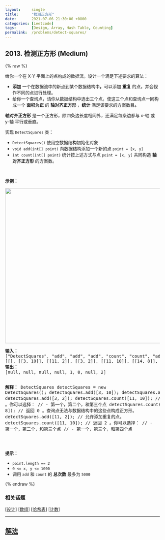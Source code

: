 ```yaml
---
layout:     single
title:      "检测正方形"
date:       2021-07-06 21:30:00 +0800
categories: [Leetcode]
tags:       [Design, Array, Hash Table, Counting]
permalink:  /problems/detect-squares/
---
```


## 2013. 检测正方形 (Medium)

{% raw %}

<p>给你一个在 X-Y 平面上的点构成的数据流。设计一个满足下述要求的算法：</p>

<ul>
	<li><strong>添加</strong> 一个在数据流中的新点到某个数据结构中<strong>。</strong>可以添加 <strong>重复</strong> 的点，并会视作不同的点进行处理。</li>
	<li>给你一个查询点，请你从数据结构中选出三个点，使这三个点和查询点一同构成一个 <strong>面积为正</strong> 的 <strong>轴对齐正方形</strong> ，<strong>统计</strong> 满足该要求的方案数目<strong>。</strong></li>
</ul>

<p><strong>轴对齐正方形</strong> 是一个正方形，除四条边长度相同外，还满足每条边都与 x-轴 或 y-轴 平行或垂直。</p>

<p>实现 <code>DetectSquares</code> 类：</p>

<ul>
	<li><code>DetectSquares()</code> 使用空数据结构初始化对象</li>
	<li><code>void add(int[] point)</code> 向数据结构添加一个新的点 <code>point = [x, y]</code></li>
	<li><code>int count(int[] point)</code> 统计按上述方式与点 <code>point = [x, y]</code> 共同构造 <strong>轴对齐正方形</strong> 的方案数。</li>
</ul>

<p>&nbsp;</p>

<p><strong>示例：</strong></p>
<img alt="" src="https://assets.leetcode.com/uploads/2021/09/01/image.png" style="width: 869px; height: 504px;" />
<pre>
<strong>输入：</strong>
["DetectSquares", "add", "add", "add", "count", "count", "add", "count"]
[[], [[3, 10]], [[11, 2]], [[3, 2]], [[11, 10]], [[14, 8]], [[11, 2]], [[11, 10]]]
<strong>输出：</strong>
[null, null, null, null, 1, 0, null, 2]

<strong>解释：</strong>
DetectSquares detectSquares = new DetectSquares();
detectSquares.add([3, 10]);
detectSquares.add([11, 2]);
detectSquares.add([3, 2]);
detectSquares.count([11, 10]); // 返回 1 。你可以选择：
                               //   - 第一个，第二个，和第三个点
detectSquares.count([14, 8]);  // 返回 0 。查询点无法与数据结构中的这些点构成正方形。
detectSquares.add([11, 2]);    // 允许添加重复的点。
detectSquares.count([11, 10]); // 返回 2 。你可以选择：
                               //   - 第一个，第二个，和第三个点
                               //   - 第一个，第三个，和第四个点
</pre>

<p>&nbsp;</p>

<p><strong>提示：</strong></p>

<ul>
	<li><code>point.length == 2</code></li>
	<li><code>0 &lt;= x, y &lt;= 1000</code></li>
	<li>调用&nbsp;<code>add</code> 和 <code>count</code> 的 <strong>总次数</strong> 最多为 <code>5000</code></li>
</ul>

{% endraw %}

### 相关话题
  [[设计](https://github.com/awesee/leetcode/tree/master/tag/design/README.md)]
  [[数组](https://github.com/awesee/leetcode/tree/master/tag/array/README.md)]
  [[哈希表](https://github.com/awesee/leetcode/tree/master/tag/hash-table/README.md)]
  [[计数](https://github.com/awesee/leetcode/tree/master/tag/counting/README.md)]

---

## [解法](https://github.com/awesee/leetcode/tree/master/problems/detect-squares)
